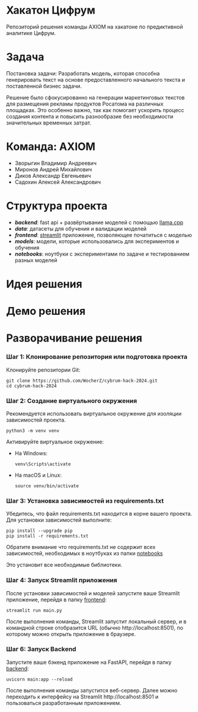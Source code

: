 # Хакатон Цифрум

Репозиторий решения команды AXIOM на хакатоне по предиктивной аналитике Цифрум.

# Задача

Постановка задачи: Разработать модель, которая способна генерировать текст на основе предоставленного начального текста и поставленной бизнес задачи.

Решение было сфокусированно на генерации маркетинговых текстов для размещения рекламы продуктов Росатома на различных площадках. Это особенно важно, так как помогает ускорить процесс создания контента и повысить разнообразие без необходимости значительных временных затрат.

# Команда: AXIOM
- Зворыгин Владимир Андреевич
- Миронов Андрей Михайлович
- Диков Александр Евгеньевич
- Садохин Алексей Александрович

# Структура проекта
- **_backend_**: fast api + развёртывание моделей с помощью [llama.cpp](https://github.com/ggerganov/llama.cpp)
- **_data_**: датасеты для обучения и валидации моделей
- **_frontend_**: [streamlit](https://streamlit.io/) приложение, позволяющее початиться с моделью
- **_models_**: модели, которые использовались для экспериментов и обучения
- **_notebooks_**: ноутбуки с экспериментами по задаче и тестированием разных моделей

# Идея решения

# Демо решения

# Разворачивание решения

### **Шаг 1: Клонирование репозитория или подготовка проекта**

Клонируйте репозитории Git:

```commandline
git clone https://github.com/WocherZ/cybrum-hack-2024.git
cd cybrum-hack-2024
```

### **Шаг 2: Создание виртуального окружения**

Рекомендуется использовать виртуальное окружение для изоляции зависимостей проекта.

```commandline
python3 -m venv venv
```

Активируйте виртуальное окружение:

- На Windows:
    ```commandline
    venv\Scripts\activate
    ```

- На macOS и Linux:
    ```commandline
    source venv/bin/activate
    ```

### **Шаг 3: Установка зависимостей из requirements.txt**

Убедитесь, что файл requirements.txt находится в корне вашего проекта. Для установки зависимостей выполните:

```commandline
pip install --upgrade pip
pip install -r requirements.txt
```

Обратите внимание что requirements.txt не содержит всех зависимостей, необходимых в ноутбуках из папки [notebooks](/notebooks/)

Это установит все необходимые библиотеки.

### **Шаг 4: Запуск Streamlit приложения**

После установки зависимостей и моделей запустите ваше Streamlit приложение, перейдя в папку [frontend](/frontend/):

```commandline
streamlit run main.py
```

После выполнения команды, Streamlit запустит локальный сервер, и в командной строке отобразится URL (обычно http://localhost:8501), по которому можно открыть приложение в браузере.

### **Шаг 6: Запуск Backend**

Запустите ваше бэкенд приложение на FastAPI, перейдя в папку [backend](/backend/):

```commandline
uvicorn main:app --reload
```

После выполнения команды запустится веб-сервер. Далее можно переходить к интерфейсу на Streamlit http://localhost:8501 и пользоваться разработанным приложением.
